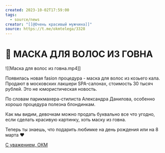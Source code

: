 ```yaml
---
created: 2023-10-02T17:59:00
tags:
  - source/news
creator: "[[@Очень красивый мужчина]]"
source: https://t.me/okmtelega/3328
---
```


# 📢 МАСКА ДЛЯ ВОЛОС ИЗ ГОВНА

![[Маска для волос из говна.mp4]]

Появилась новая fasion процедура - маска для волос из козьего кала. Продают в московских лакшери SPA-салонах, стоимость 30 тысяч рублей. Это не юмористическая новость.  
  
По словам парикмахера-стилиста Александра Данилова, особенно хорошо процедура полезна блондинкам.  
  
Как мы видим, девочкам можно продать буквально все что угодно, если сделать красивую картинку, хоть маску из говна.  
  
Теперь ты знаешь, что подарить любимке на день рождения или на 8 марта ❤️
  
[С уважением, ОКМ](https://t.me/okmtelega)
